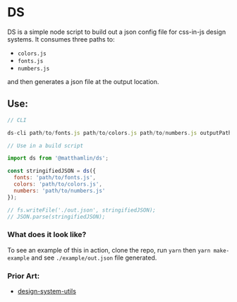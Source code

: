 # DS

DS is a simple node script to build out a json config file for css-in-js design systems. It consumes three paths to:

* `colors.js`
* `fonts.js`
* `numbers.js`

and then generates a json file at the output location.

## Use:

```Javascript
// CLI

ds-cli path/to/fonts.js path/to/colors.js path/to/numbers.js outputPath/ds.json

// Use in a build script

import ds from '@matthamlin/ds';

const stringifiedJSON = ds({
  fonts: 'path/to/fonts.js',
  colors: 'path/to/colors.js',
  numbers: 'path/to/numbers.js'
});

// fs.writeFile('./out.json', stringifiedJSON);
// JSON.parse(stringifiedJSON);
```

### What does it look like?

To see an example of this in action, clone the repo, run `yarn` then `yarn make-example` and see `./example/out.json` file generated.


### Prior Art:

* [design-system-utils](https://github.com/mrmartineau/design-system-utils)
